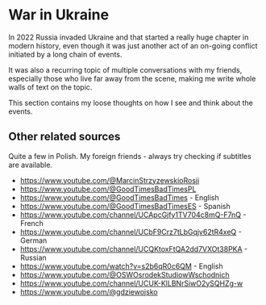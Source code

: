 # War in Ukraine

In 2022 Russia invaded Ukraine and that started a really huge chapter in modern history, even though it was just another act of an on-going conflict initiated by a long chain of events.

It was also a recurring topic of multiple conversations with my friends, especially those who live far away from the scene, making me write whole walls of text on the topic.

This section contains my loose thoughts on how I see and think about the events.

## Other related sources

Quite a few in Polish. My foreign friends - always try checking if subtitles are available.

- https://www.youtube.com/@MarcinStrzyzewskioRosji
- https://www.youtube.com/@GoodTimesBadTimesPL
- https://www.youtube.com/@GoodTimesBadTimes - English
- https://www.youtube.com/@GoodTimesBadTimesES - Spanish
- https://www.youtube.com/channel/UCApcGjfy1TV704c8mQ-F7nQ - French
- https://www.youtube.com/channel/UCbF9Crz7tLbGqjv62tR4xeQ - German
- https://www.youtube.com/channel/UCQKtoxFtQA2dd7VXOt38PKA - Russian
- https://www.youtube.com/watch?v=s2b6qR0c6QM - English
- https://www.youtube.com/@OSWOsrodekStudiowWschodnich
- https://www.youtube.com/channel/UCUK-KlLBNrSiwO2ySQHZg-w
- https://www.youtube.com/@gdziewojsko
